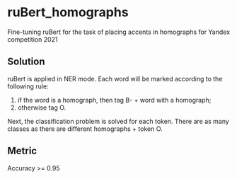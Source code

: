 # ruBert_homographs
Fine-tuning ruBert for the task of placing accents in homographs for Yandex competition 2021
## Solution
ruBert is applied in NER mode. Each word will be marked according to the following rule: 
1. if the word is a homograph, then tag B- + word with a homograph;
2. otherwise tag O.
   
Next, the classification problem is solved for each token. There are as many classes as there are different homographs + token O.
## Metric
Accuracy >= 0.95
